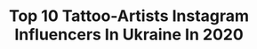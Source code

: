 ---
title: Top 10 Tattoo-Artists Instagram Influencers In Ukraine In 2020
description: >-
  Find top tattoo-artists Instagram influencers in Ukraine in 2020. Most popular hashtags: #tattoo #tattooart #tattooed #tattoos.
platform: Instagram
profiles:
  - username: "drozdovtattoo"
    fullname: >-
      Vladimir Drozdov
    location: "Ukraine"
    followers: 221961
    engagement: 602
    commentsToLikes: 0.009076
    id: ck15tc8trhdrq0i19mxgaanc9
    verified: false
    hashtags: "#drozdovtattoo, #tattooofinstagram, #tattooinstagram, #inspirationtattoo"
  - username: "zayebala"
    fullname: >-
      твоя мечта
    location: "Ukraine"
    followers: 105201
    engagement: 498
    commentsToLikes: 0.002312
    id: ck0w56fmi24cg0i19ln7f91ud
    verified: false
    hashtags: ""
  - username: "kharlamov_d"
    fullname: >-
      Kharlamov Dima
    location: "Ukraine"
    followers: 89224
    engagement: 597
    commentsToLikes: 0.007134
    id: ck6ubpvsmb03d0j71h9269l3w
    verified: false
    hashtags: ""
  - username: "maria_shevchenkko"
    fullname: >-
      Maria Shevchenko
    location: "Ukraine"
    followers: 32654
    engagement: 360
    commentsToLikes: 0.005751
    id: ck5zr8lv2w3zh0i14zyejmp5u
    verified: false
    hashtags: ""
  - username: "lilinetkor"
    fullname: >-
      Roman Kor
    location: "Ukraine"
    followers: 17820
    engagement: 376
    commentsToLikes: 0.018106
    id: ck14lq2jevx4t0i19pm98ff60
    verified: false
    hashtags: "#tattoo, #ink, #eternalinktattoo, #tattooartist"
  - username: "anton.kresan"
    fullname: >-
      𝕬𝖓𝖙𝖔𝖓 𝕶𝖗𝖊𝖘𝖆𝖓 𝕿𝖆𝖙𝖙𝖔𝖔𝖎𝖓𝖌
    location: "Ukraine"
    followers: 8546
    engagement: 499
    commentsToLikes: 0.031201
    id: ck55mbzib3mkd0i11davw7crj
    verified: false
    hashtags: "#tattooartist, #iblackwork, #berlintattoo, #berlin"
  - username: "shirskaya_makeup"
    fullname: >-
      Лена Ширская
    location: "Ukraine"
    followers: 27393
    engagement: 268
    commentsToLikes: 0.071202
    id: ck6ufsq0tyx700j71dna6e00t
    verified: false
    hashtags: "#makes, #makeup, #tattoo, #fashionlook"
  - username: "motova_ink"
    fullname: >-
      😈TATTOO
    location: "Ukraine"
    followers: 21628
    engagement: 688
    commentsToLikes: 0.007550
    id: ck8tben70vcmp0j780qc5yget
    verified: false
    hashtags: "#dubaitattoo, #goproukraine, #hyeviy, #motova"
  - username: "vlada.22studio"
    fullname: >-
      Vlada
    location: "Ukraine"
    followers: 99991
    engagement: 295
    commentsToLikes: 0.008661
    id: ck5zsm5mvyrmw0i14sd0zqq1d
    verified: false
    hashtags: "#blxckink, #tattooartistmagazine, #tttism, #the"
  - username: "annablack.ink"
    fullname: >-
      ☽ 𝐀𝐧𝐧𝐚 𝐁𝐥𝐚𝐜𝐤 ☽
    location: "Ukraine"
    followers: 39937
    engagement: 167
    commentsToLikes: 0.019419
    id: ck5pxg0mgrl0y0i117znfak9d
    verified: false
    hashtags: "#birthday, #tattoodog, #instatraveller, #makeup"
---